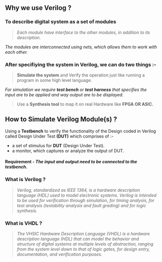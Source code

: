 ## Why we use Verilog ?

### **To describe digital system as a set of modules**
> *Each module have interface to the other modules, in addition to its description.*

*The modules are interconnected using nets, which allows them to work with each other.*

### After specifiying the system in Verilog, we can do two things :-

>**Simulate the system** and Verify the operation just like running a program in some high level language.

*For simulation we require **test bench** or **test harness** that specifies the input are to be applied and way output are to be displayed.*

>Use a **Synthesis tool** to map it on real Hardware like **FPGA OR ASIC.**

## How to Simulate Verilog Module(s) ?

Using a **Testbench** to verify the functionality of the Design coded in Verilog called Design Under Test **(DUT)** which comprises of :-

- a set of stimulus for **DUT** (Design Under Test).
- a monitor, which captures or analyze the output of DUT.

#### **Requirement** - *The input and output need to be connected to the testbench.*

### What is Verilog ?
>*Verilog, standardized as IEEE 1364, is a hardware description language (HDL) used to model electronic systems.*
>*Verilog is intended to be used for verification through simulation, for timing analysis, for test analysis (testability analysis and fault grading) and for logic synthesis.*

### What is VHDL ?
>*The VHSIC Hardware Description Language (VHDL) is a hardware description language (HDL) that can model the behavior and structure of digital systems at multiple levels of abstraction, ranging from the system level down to that of logic gates, for design entry, documentation, and verification purposes.*
